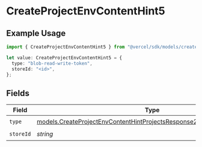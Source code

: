# CreateProjectEnvContentHint5

## Example Usage

```typescript
import { CreateProjectEnvContentHint5 } from "@vercel/sdk/models/createprojectenvop.js";

let value: CreateProjectEnvContentHint5 = {
  type: "blob-read-write-token",
  storeId: "<id>",
};
```

## Fields

| Field                                                                                                                                                      | Type                                                                                                                                                       | Required                                                                                                                                                   | Description                                                                                                                                                |
| ---------------------------------------------------------------------------------------------------------------------------------------------------------- | ---------------------------------------------------------------------------------------------------------------------------------------------------------- | ---------------------------------------------------------------------------------------------------------------------------------------------------------- | ---------------------------------------------------------------------------------------------------------------------------------------------------------- |
| `type`                                                                                                                                                     | [models.CreateProjectEnvContentHintProjectsResponse201ApplicationJSONType](../models/createprojectenvcontenthintprojectsresponse201applicationjsontype.md) | :heavy_check_mark:                                                                                                                                         | N/A                                                                                                                                                        |
| `storeId`                                                                                                                                                  | *string*                                                                                                                                                   | :heavy_check_mark:                                                                                                                                         | N/A                                                                                                                                                        |